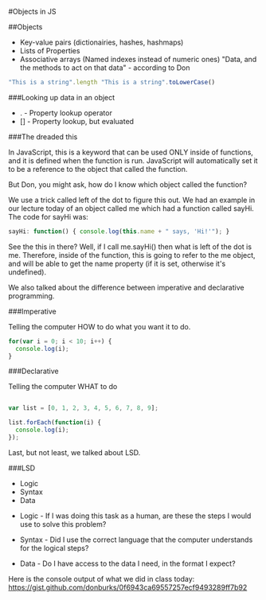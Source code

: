#Objects in JS

##Objects

- Key-value pairs (dictionairies, hashes, hashmaps)
- Lists of Properties
- Associative arrays (Named indexes instead of numeric ones)
"Data, and the methods to act on that data" - according to Don

```javascript
"This is a string".length "This is a string".toLowerCase()
```

###Looking up data in an object

- . - Property lookup operator
- [] - Property lookup, but evaluated

###The dreaded this

In JavaScript, this is a keyword that can be used ONLY inside of functions, and it is defined when the function is run. JavaScript will automatically set it to be a reference to the object that called the function.

But Don, you might ask, how do I know which object called the function?

We use a trick called left of the dot to figure this out. We had an example in our lecture today of an object called me which had a function called sayHi. The code for sayHi was:

```javascript
sayHi: function() { console.log(this.name + " says, 'Hi!'"); }
```

See the this in there? Well, if I call me.sayHi() then what is left of the dot is me. Therefore, inside of the function, this is going to refer to the me object, and will be able to get the name property (if it is set, otherwise it's undefined).

We also talked about the difference between imperative and declarative programming.

###Imperative

Telling the computer HOW to do what you want it to do.
```javascript
for(var i = 0; i < 10; i++) {
  console.log(i);
}
```

###Declarative

Telling the computer WHAT to do
```javascript

var list = [0, 1, 2, 3, 4, 5, 6, 7, 8, 9];

list.forEach(function(i) {
  console.log(i);
});
```

Last, but not least, we talked about LSD.

###LSD

- Logic
- Syntax
- Data

+ Logic - If I was doing this task as a human, are these the steps I would use to solve this problem?

+ Syntax - Did I use the correct language that the computer understands for the logical steps?

+ Data - Do I have access to the data I need, in the format I expect?

Here is the console output of what we did in class today: https://gist.github.com/donburks/0f6943ca69557257ecf9493289ff7b92